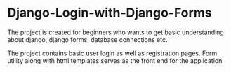 # Django-Login-with-Django-Forms

The project is created for beginners who wants to get basic understanding about django, django forms, database connections etc.

The project contains basic user login as well as registration pages. Form utility along with html templates serves as the front end for the application.
